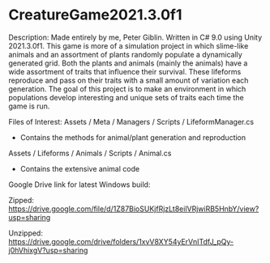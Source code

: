 # CreatureGame2021.3.0f1
 
Description:
Made entirely by me, Peter Giblin. Written in C# 9.0 using Unity 2021.3.0f1.
This game is more of a simulation project in which slime-like animals and an assortment of plants randomly populate a dynamically generated grid.
Both the plants and animals (mainly the animals) have a wide assortment of traits that influence their survival.
These lifeforms reproduce and pass on their traits with a small amount of variation each generation.
The goal of this project is to make an environment in which populations develop interesting and unique sets of traits each time the game is run.

Files of Interest:
Assets / Meta / Managers / Scripts / LifeformManager.cs
- Contains the methods for animal/plant generation and reproduction

Assets / Lifeforms / Animals / Scripts / Animal.cs
- Contains the extensive animal code

Google Drive link for latest Windows build:

Zipped: https://drive.google.com/file/d/1Z87BioSUKjfRjzLt8eilVRjwiRB5HnbY/view?usp=sharing

Unzipped: https://drive.google.com/drive/folders/1xvV8XY54yErVnITdfJ_pQy-j0hVhixgV?usp=sharing
